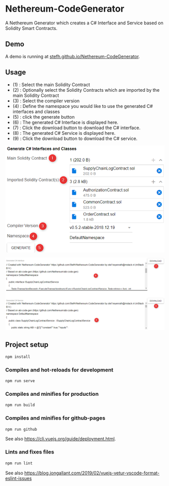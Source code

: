 # Nethereum-CodeGenerator

A Nethereum Generator which creates a C# Interface and Service based on Solidity Smart Contracts.

## Demo

A demo is running at [stefh.github.io/Nethereum-CodeGenerator](https://stefh.github.io/Nethereum-CodeGenerator/#/generate).

## Usage

- (1) : Select the main Solidity Contract
- (2) : Optionally select the Solidity Contracts which are imported by the main Solidity Contract
- (3) : Select the compiler version
- (4) : Define the namespace you would like to use the generated C# interfaces and classes
- (5) : click the generate button
- (6) : The generated C# Interface is displayed here.
- (7) : Click the download button to download the C# interface.
- (8) : The generated C# Service is displayed here.
- (9) : Click the download button to download the C# service.

![generate](./screens/01.Generate.png)

![output](./screens/02.Output.png)

## Project setup

```cmd
npm install
```

### Compiles and hot-reloads for development

```cmd
npm run serve
```

### Compiles and minifies for production

```cmd
npm run build
```

### Compiles and minifies for github-pages

```cmd
npm run github
```

See also <https://cli.vuejs.org/guide/deployment.html>.

### Lints and fixes files

```cmd
npm run lint
```

See also <https://blog.jongallant.com/2019/02/vuejs-vetur-vscode-format-eslint-issues>
